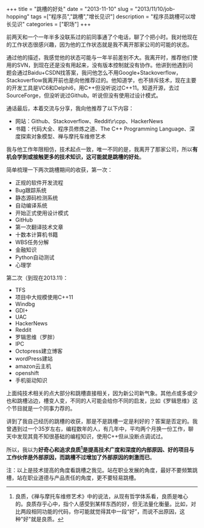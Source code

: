 +++
title = "跳槽的好处"
date = "2013-11-10"
slug = "2013/11/10/job-hopping"
tags =["程序员","跳槽","增长见识"]
description = "程序员跳槽可以增长见识"
categories = ["职场"]
+++

前两天和一个一年半多没联系过的前同事通了个电话，聊了个把小时。我对他现在的工作状态很感兴趣，因为他的工作状态就是我不离开那家公司的可能的状态。

通过他的描述，我感觉他的状态可能与一年半前差别不大。我离开时，推荐他们使用的SVN，到现在还是没有用起来，没有版本控制就没有协作。他讲到他遇到问题会通过Baidu+CSDN找答案，我问他怎么不用Google+Stackoverflow，Stackoverflow我离开前也是向他推荐过的。他知道学，也不排斥技术，现在主要的开发工具是VC6和Delphi6，用C++但没听说过C++11。知道开源，去过SourceForge，但没听说过Github。听说但没有使用过设计模式。



通话最后，本着交流与分享，我向他推荐了以下内容：

* 网站：Github、Stackoverflow、Reddit\r\cpp、HackerNews
* 书籍：代码大全、程序员修炼之道、The C++ Programming Language、深度探索对象模型、禅与摩托车维修艺术



我与他工作年限相仿，技术起点一致，唯一不同的是，我离开了那家公司，所以**有机会学到或接触更多的技术知识，这可能就是跳槽的好处**。

<!-- {{% center %}}
![image](/images/posts/job-hopping/brid.jpg '良禽择木而栖' )
{{% /center %}} -->

简单梳理一下两次跳槽期间的收获，第一次：

* 正规的软件开发流程
* Bug跟踪系统
* 静态源码检测系统
* 自动编译系统
* 开始正式使用设计模式
* GitHub
* 第一次翻译技术文章
* 十数本计算机书籍
* WBS任务分解
* 金融知识
* Python自动测试
* 心理学


第二次（到现在2013.11)：

* TFS
* 项目中大规模使用C++11
* Windbg
* GDI+
* UAC
* HackerNews
* Reddit
* 罗辑思维（罗胖）
* IPC
* Octopress建立博客
* wordPress建站
* amazon云主机
* openshift
* 手机驱动知识



上面纯技术相关的点大部分和跳槽直接相关，因为新公司新气象。其他点或多或少也和跳槽沾边，槽变人变，不同的人可能会给你不同的启发，比如《罗辑思维》这个节目就是一个同事力荐的。

讲到了我自己经历的跳槽的收获，那是不是跳槽一定是利好的？答案是否定的。我曾遇到过一个35岁左右，编程数年的人，有几年中，平均两个月换一份工作，聊天中发现其竟不知很基础的编程知识，使用C++但从没断点调试过。

所以，我以为**好奇心和追求良质[^1]是提高技术广度和深度的内部原因、好的项目与工作伙伴是外部原因，而跳槽不过增加了外部原因的刺激而已**。

注：以上是技术提高的角度看跳槽之我见。站在职业发展的角度，最好不要频繁跳槽，站在职业道德与产品责任的角度，更不要轻易跳槽。

[^1]:良质，《禅与摩托车维修艺术》中的说法，从现有哲学体系看，良质是唯心的。良质存乎心中，指个人感受到某样东西的好，但无法量化衡量。比如，对比两段相同功能的代码，你可能就觉得其中一段“好”，而说不出原因，这种"好"就是良质。

